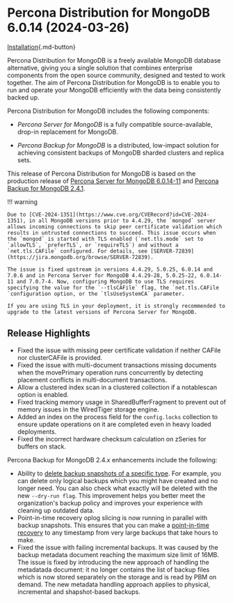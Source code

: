 # Percona Distribution for MongoDB 6.0.14 (2024-03-26)

[Installation](installation.md){.md-button}


Percona Distribution for MongoDB is a freely available MongoDB database alternative, giving you a single solution that combines enterprise components from the open source community, designed and tested to work together. The aim of Percona Distribution for MongoDB is to enable you to run and operate your
MongoDB efficiently with the data being consistently backed up.


Percona Distribution for MongoDB includes the following components:

* *Percona Server for MongoDB* is a fully compatible source-available, drop-in replacement
for MongoDB.

* *Percona Backup for MongoDB* is a distributed, low-impact solution for achieving
consistent backups of MongoDB sharded clusters and replica sets.

This release of Percona Distribution for MongoDB is based on the production release of [Percona Server for MongoDB 6.0.14-11](https://docs.percona.com/percona-server-for-mongodb/6.0/release_notes/6.0.14-11.html) and [Percona Backup for MongoDB 2.4.1](https://docs.percona.com/percona-backup-mongodb/release-notes/2.4.1.html).

!!! warning

    Due to [CVE-2024-1351](https://www.cve.org/CVERecord?id=CVE-2024-1351), in all MongoDB versions prior to 4.4.29, the `mongod` server allows incoming connections to skip peer certificate validation which results in untrusted connections to succeed. This issue occurs when the `mongod` is started with TLS enabled (`net.tls.mode` set to `allowTLS`, `preferTLS`, or `requireTLS`) and without a `net.tls.CAFile` configured. For details, see [SERVER-72839](https://jira.mongodb.org/browse/SERVER-72839).

    The issue is fixed upstream in versions 4.4.29, 5.0.25, 6.0.14 and 7.0.6 and in Percona Server for MongoDB 4.4.29-28, 5.0.25-22, 6.0.14-11 and 7.0.7-4. Now, configuring MongoDB to use TLS requires specifying the value for the `--tlsCAFile` flag, the `net.tls.CAFile `configuration option, or the `tlsUseSystemCA` parameter.

    If you are using TLS in your deployment, it is strongly recommended to upgrade to the latest versions of Percona Server for MongoDB.

## Release Highlights

* Fixed the issue with missing peer certificate validation if neither CAFile nor clusterCAFile is provided.
* Fixed the issue with multi-document transactions missing documents when the movePrimary operation runs concurrently by detecting placement conflicts in multi-document transactions.
* Allow a clustered index scan in a clustered collection if a notablescan option is enabled.
* Fixed tracking memory usage in SharedBufferFragment to prevent out of memory issues in the WiredTiger storage engine.
* Added an index on the process field for the `config.locks` collection to ensure update operations on it are completed even in heavy loaded deployments.
* Fixed the incorrect hardware checksum calculation on zSeries for buffers on stack.

Percona Backup for MongoDB 2.4.x enhancements include the following:

* Ability to [delete backup snapshots of a specific type](https://docs.percona.com/percona-backup-mongodb/usage/delete-backup.html#__tabbed_2_3). For example, you can delete only logical backups which you might have created and no longer need. You can also check what exactly will be deleted with the new `--dry-run flag`. This improvement helps you better meet the organization's backup policy and improves your experience with cleaning up outdated data.
* Point-in-time recovery oplog slicing is now running in parallel with backup snapshots. This ensures that you can make a [point-in-time recovery](https://docs.percona.com/percona-backup-mongodb/usage/pitr-tutorial.html) to any timestamp from very large backups that take hours to make.
* Fixed the issue with failing incremental backups. It was caused by the backup metadata document reaching the maximum size limit of 16MB. The issue is fixed by introducing the new approach of handling the metadatada document: it no longer contains the list of backup files which is now stored separately on the storage and is read by PBM on demand. The new metadata handling approach applies to physical, incremental and shapshot-based backups.
